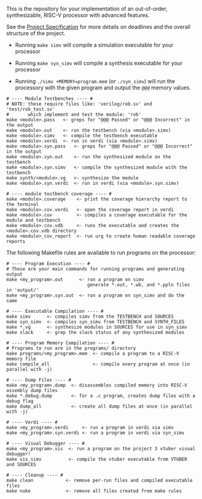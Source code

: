 This is the repository for your implementation of an out-of-order,
synthesizable, RISC-V processor with advanced features.

See the [Project Specification](https://drive.google.com/file/d/1z8MC70pnj0iMrgUmu1rYOlS5uGNltmwG/view?usp=drive_link)
for more details on deadlines and the overall structure of the project.

- Running `make simv` will compile a simulation executable for your
  processor

- Running `make syn_simv` will compile a synthesis executable for your
  processor

- Running `./simv +MEMORY=program.mem` (or `./syn_simv`) will run the
  processory with the given program and output the `@@@` memory values.
  
``` make
# ---- Module Testbenches ---- #
# NOTE: these require files like: 'verilog/rob.sv' and 'test/rob_test.sv'
#       which implement and test the module: 'rob'
make <module>.pass   <- greps for "@@@ Passed" or "@@@ Incorrect" in the output
make <module>.out    <- run the testbench (via <module>.simv)
make <module>.simv   <- compile the testbench executable
make <module>.verdi  <- run in verdi (via <module>.simv)
make <module>.syn.pass   <- greps for "@@@ Passed" or "@@@ Incorrect" in the output
make <module>.syn.out    <- run the synthesized module on the testbench
make <module>.syn.simv   <- compile the synthesized module with the testbench
make synth/<module>.vg   <- synthesize the module
make <module>.syn.verdi  <- run in verdi (via <module>.syn.simv)

# ---- module testbench coverage ---- #
make <module>.coverage    <- print the coverage hierarchy report to the terminal
make <module>.cov.verdi   <- open the coverage report in verdi
make <module>.cov         <- compiles a coverage executable for the module and testbench
make <module>.cov.vdb     <- runs the executable and creates the <module>.cov.vdb directory
make <module>_cov_report  <- run urg to create human readable coverage reports
```


The following Makefile rules are available to run programs on the
processor:

``` make
# ---- Program Execution ---- #
# These are your main commands for running programs and generating output
make <my_program>.out      <- run a program on simv
                              generate *.out, *.wb, and *.ppln files in 'output/'
make <my_program>.syn.out  <- run a program on syn_simv and do the same

# ---- Executable Compilation ---- #
make simv      <- compiles simv from the TESTBENCH and SOURCES
make syn_simv  <- compiles syn_simv from TESTBENCH and SYNTH_FILES
make *.vg      <- synthesize modules in SOURCES for use in syn_simv
make slack     <- grep the slack status of any synthesized modules

# ---- Program Memory Compilation ---- #
# Programs to run are in the programs/ directory
make programs/<my_program>.mem  <- compile a program to a RISC-V memory file
make compile_all                <- compile every program at once (in parallel with -j)

# ---- Dump Files ---- #
make <my_program>.dump  <- disassembles compiled memory into RISC-V assembly dump files
make *.debug.dump       <- for a .c program, creates dump files with a debug flag
make dump_all           <- create all dump files at once (in parallel with -j)

# ---- Verdi ---- #
make <my_program>.verdi     <- run a program in verdi via simv
make <my_program>.syn.verdi <- run a program in verdi via syn_simv

# ---- Visual Debugger ---- #
make <my_program>.vis  <- run a program on the project 3 vtuber visual debugger!
make vis_simv          <- compile the vtuber executable from VTUBER and SOURCES

# ---- Cleanup ---- #
make clean            <- remove per-run files and compiled executable files
make nuke             <- remove all files created from make rules
```
